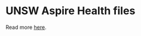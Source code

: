 # UNSW Aspire Health files
Read more [here](https://help.github.com/en/github/building-a-strong-community/creating-a-default-community-health-file).
